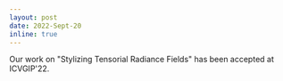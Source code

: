```yaml
---
layout: post
date: 2022-Sept-20
inline: true
---
```


Our work on "Stylizing Tensorial Radiance Fields" has been accepted at ICVGIP'22.
